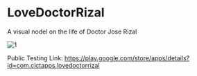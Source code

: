# LoveDoctorRizal
A visual nodel on the life of Doctor Jose Rizal

![1](https://user-images.githubusercontent.com/97827541/200479733-4b33adfd-37f7-43de-8399-c050beffc933.png)

Public Testing Link: https://play.google.com/store/apps/details?id=com.cictapps.lovedoctorrizal
